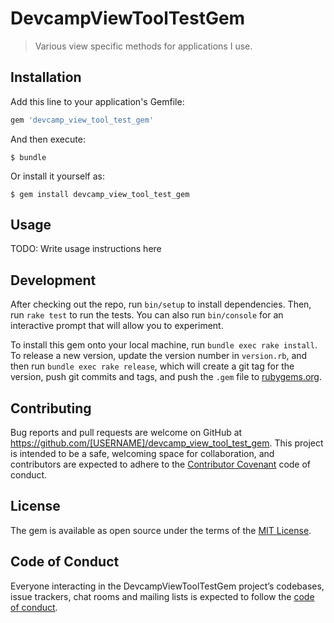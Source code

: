 # DevcampViewToolTestGem

> Various view specific methods for applications I use.

## Installation

Add this line to your application's Gemfile:

```ruby
gem 'devcamp_view_tool_test_gem'
```

And then execute:

    $ bundle

Or install it yourself as:

    $ gem install devcamp_view_tool_test_gem

## Usage

TODO: Write usage instructions here

## Development

After checking out the repo, run `bin/setup` to install dependencies. Then, run `rake test` to run the tests. You can also run `bin/console` for an interactive prompt that will allow you to experiment.

To install this gem onto your local machine, run `bundle exec rake install`. To release a new version, update the version number in `version.rb`, and then run `bundle exec rake release`, which will create a git tag for the version, push git commits and tags, and push the `.gem` file to [rubygems.org](https://rubygems.org).

## Contributing

Bug reports and pull requests are welcome on GitHub at https://github.com/[USERNAME]/devcamp_view_tool_test_gem. This project is intended to be a safe, welcoming space for collaboration, and contributors are expected to adhere to the [Contributor Covenant](http://contributor-covenant.org) code of conduct.

## License

The gem is available as open source under the terms of the [MIT License](https://opensource.org/licenses/MIT).

## Code of Conduct

Everyone interacting in the DevcampViewToolTestGem project’s codebases, issue trackers, chat rooms and mailing lists is expected to follow the [code of conduct](https://github.com/[USERNAME]/devcamp_view_tool_test_gem/blob/master/CODE_OF_CONDUCT.md).
